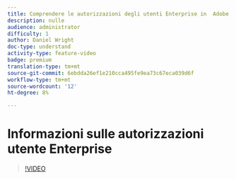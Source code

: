 ```yaml
---
title: Comprendere le autorizzazioni degli utenti Enterprise in  Adobe Target
description: nulle
audience: administrator
difficulty: 1
author: Daniel Wright
doc-type: understand
activity-type: feature-video
badge: premium
translation-type: tm+mt
source-git-commit: 6ebdda26ef1e210cca495fe9ea73c67eca039d6f
workflow-type: tm+mt
source-wordcount: '12'
ht-degree: 8%

---
```



# Informazioni sulle autorizzazioni utente Enterprise

>[!VIDEO](https://video.tv.adobe.com/v/19042/?quality=12)